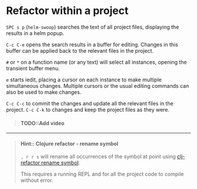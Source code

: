 # Refactor within a project

`SPC s p` (`helm-swoop`) searches the text of all project files, displaying the results in a helm popup.

`C-c C-e` opens the search results in a buffer for editing.  Changes in this buffer can be applied back to the relevant files in the project.

`#` or `*` on a function name (or any text) will select all instances, opening the transient buffer menu.

`e` starts iedit, placing a cursor on each instance to make multiple simultaneous changes.  Multiple cursors or the usual editing commands can also be used to make changes.

`C-c C-c` to commit the changes and update all the relevant files in the project. `C-c C-k` to changes and keep the project files as they were.


> #### TODO::Add video

---

> #### Hint:: Clojure refactor - rename symbol
> `, r r s` will rename all occurrences of the symbol at point using [clj-refactor rename symbol](https://github.com/clojure-emacs/clj-refactor.el/wiki/cljr-rename-symbol#or-a-locally-defined-symbol).
>
> This requires a running REPL and for all the project code to compile without error.
